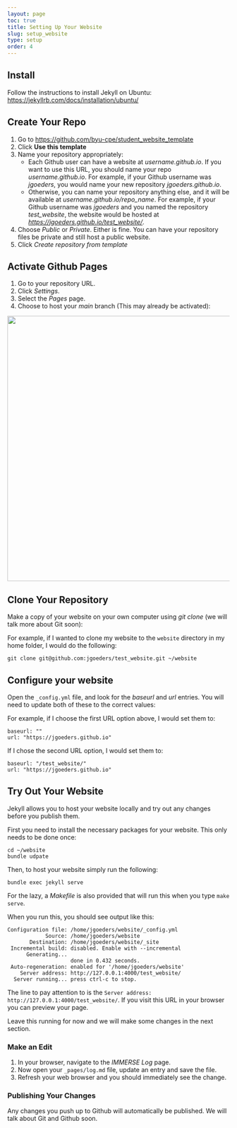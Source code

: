 ```yaml
---
layout: page
toc: true
title: Setting Up Your Website
slug: setup_website
type: setup
order: 4
---
```



## Install

Follow the instructions to install Jekyll on Ubuntu: <https://jekyllrb.com/docs/installation/ubuntu/>

## Create Your Repo

1. Go to <https://github.com/byu-cpe/student_website_template>
2. Click **Use this template**
3. Name your repository appropriately:
    * Each Github user can have a website at *username.github.io*.  If you want to use this URL, you should name your repo *username.github.io*.  For example, if your Github username was *jgoeders*, you would name your new repository *jgoeders.github.io*.
    * Otherwise, you can name your repository anything else, and it will be available at *username.github.io/repo_name*.  For example, if your Github username was *jgoeders* and you named the repository *test_website*, the website would be hosted at *https://jgoeders.github.io/test_website/*.
4. Choose *Public* or *Private*.  Either is fine.  You can have your repository files be private and still host a public website.
5. Click *Create repository from template*

## Activate Github Pages

1. Go to your repository URL.
2. Click *Settings*.
3. Select the *Pages* page.
4. Choose to host your *main* branch (This may already be activated):

<img src = "{% link media/student_website/github_pages.png %}" width="600">


## Clone Your Repository

Make a copy of your website on your own computer using *git clone* (we will talk more about Git soon):

 For example, if I wanted to clone my website to the `website` directory in my home folder, I would do the following:

```git clone git@github.com:jgoeders/test_website.git ~/website```


## Configure your website

Open the `_config.yml` file, and look for the *baseurl* and *url* entries.  You will need to update both of these to the correct values:

For example, if I choose the first URL option above, I would set them to:
```
baseurl: ""
url: "https://jgoeders.github.io"
```
If I chose the second URL option, I would set them to:
```
baseurl: "/test_website/"
url: "https://jgoeders.github.io"
```

## Try Out Your Website

Jekyll allows you to host your website locally and try out any changes before you publish them.  

First you need to install the necessary packages for your website.  This only needs to be done once:
```
cd ~/website
bundle udpate
```

Then, to host your website simply run the following:
```
bundle exec jekyll serve
```
For the lazy, a *Makefile* is also provided that will run this when you type `make serve`.

When you run this, you should see output like this:
```
Configuration file: /home/jgoeders/website/_config.yml
            Source: /home/jgoeders/website
       Destination: /home/jgoeders/website/_site
 Incremental build: disabled. Enable with --incremental
      Generating... 
                    done in 0.432 seconds.
 Auto-regeneration: enabled for '/home/jgoeders/website'
    Server address: http://127.0.0.1:4000/test_website/
  Server running... press ctrl-c to stop.
  ```

The line to pay attention to is the `Server address: http://127.0.0.1:4000/test_website/`.  If you visit this URL in your browser you can preview your page.

Leave this running for now and we will make some changes in the next section.


### Make an Edit

1. In your browser, navigate to the *IMMERSE Log* page.
2. Now open your `_pages/log.md` file, update an entry and save the file.
3. Refresh your web browser and you should immediately see the change.


### Publishing Your Changes

Any changes you push up to Github will automatically be published.  We will talk about Git and Github soon.
